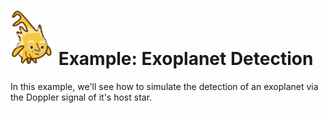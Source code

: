# <img alt="scientific-snap-icon" src="../../images/einstein_snap.png" width="70"/> Example: Exoplanet Detection

In this example, we'll see how to simulate the detection of an exoplanet via the Doppler signal of it's host star.

